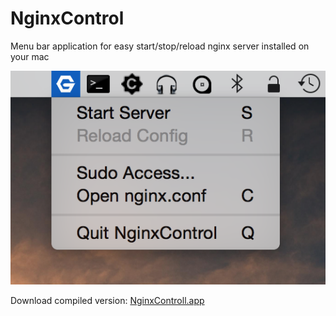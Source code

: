 NginxControl
============

Menu bar application for easy start/stop/reload nginx server installed on your mac

![alt tag](https://github.com/ptfly/NginxControl/blob/master/screenshot.png)

Download compiled version: [NginxControll.app](https://github.com/ptfly/NginxControl/blob/master/NginxControl.zip)
